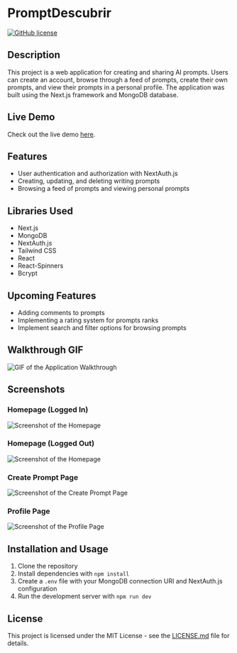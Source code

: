# PromptDescubrir

[![GitHub license](https://img.shields.io/badge/license-MIT-blue.svg)](https://github.com/yourname/projectname/blob/main/LICENSE)

## Description

This project is a web application for creating and sharing AI prompts. Users can create an account, browse through a feed of prompts, create their own prompts, and view their prompts in a personal profile. The application was built using the Next.js framework and MongoDB database.

## Live Demo

Check out the live demo [here](https://promptdescubrir-818ogm6xo-randypol.vercel.app/).

## Features

- User authentication and authorization with NextAuth.js
- Creating, updating, and deleting writing prompts
- Browsing a feed of prompts and viewing personal prompts

## Libraries Used

- Next.js
- MongoDB
- NextAuth.js
- Tailwind CSS
- React
- React-Spinners
- Bcrypt

## Upcoming Features

- Adding comments to prompts
- Implementing a rating system for prompts ranks
- Implement search and filter options for browsing prompts

## Walkthrough GIF

![GIF of the Application Walkthrough](/public/assets/screenshots/walkthrough.gif)

## Screenshots

### Homepage (Logged In)

![Screenshot of the Homepage](/public/assets/screenshots/home_login.png)

### Homepage (Logged Out)

![Screenshot of the Homepage](/public/assets/screenshots/home_signout.png)

### Create Prompt Page

![Screenshot of the Create Prompt Page](/public/assets/screenshots/create_prompt.png)

### Profile Page

![Screenshot of the Profile Page](/public/assets/screenshots/account_profile.png)

## Installation and Usage

1. Clone the repository
2. Install dependencies with `npm install`
3. Create a `.env` file with your MongoDB connection URI and NextAuth.js configuration
4. Run the development server with `npm run dev`

## License

This project is licensed under the MIT License - see the [LICENSE.md](LICENSE.md) file for details.
